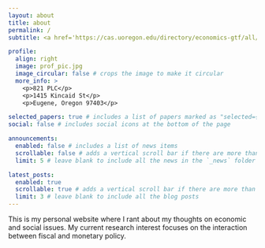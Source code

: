 ```yaml
---
layout: about
title: about
permalink: /
subtitle: <a href='https://cas.uoregon.edu/directory/economics-gtf/all/hxin'>University of Oregon</a>. Prince Lucien Campbell Hall (PLC) 821

profile:
  align: right
  image: prof_pic.jpg
  image_circular: false # crops the image to make it circular
  more_info: >
    <p>821 PLC</p>
    <p>1415 Kincaid St</p>
    <p>Eugene, Oregon 97403</p>

selected_papers: true # includes a list of papers marked as "selected={true}"
social: false # includes social icons at the bottom of the page

announcements:
  enabled: false # includes a list of news items
  scrollable: false # adds a vertical scroll bar if there are more than 3 news items
  limit: 5 # leave blank to include all the news in the `_news` folder

latest_posts:
  enabled: true
  scrollable: true # adds a vertical scroll bar if there are more than 3 new posts items
  limit: 3 # leave blank to include all the blog posts
---
```


This is my personal website where I rant about my thoughts on economic and social issues.
My current research interest focuses on the interaction between fiscal and monetary policy.

